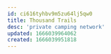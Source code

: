 ```yaml
---
id: ci616tyhbv9m5zu64lj5qw0
title: Thousand Trails
desc: 'private camping network'
updated: 1666039964062
created: 1666039951818
---
```

